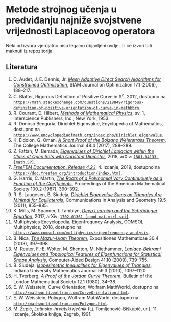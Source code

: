 #   Metode strojnog učenja u predviđanju najniže svojstvene vrijednosti Laplaceovog operatora

Neki od izvora vjerojatno nisu legalno objavljeni ovdje. Ti će izvori biti maknuti iz repozitorija.

##  Literatura

1.  C. Audet, J. E. Dennis, Jr. [*Mesh Adaptive Direct Search Algorithms for Constrained Optimization*](10.1.1.413.9526.pdf), SIAM Journal on Optimization 17.1 (2006), 188&ndash;217.
2.  C. Blatter, Rigorous Definition of Positive Curve in &#8477;<sup>*n*</sup>, 2012, dostupno na [`https://math.stackexchange.com/questions/218849/rigorous-definition-of-positive-orientation-of-curve-in-mathbbrn`](https://math.stackexchange.com/questions/218849/rigorous-definition-of-positive-orientation-of-curve-in-mathbbrn).
3.  R. Courant, D. Hilbert, [*Methods of Mathematical Physics*](Hilbert-Methods_of_mathematical_physics.pdf), sv. 1, Interscience Publishers, Inc., New York, 1953.
4.  R. Donoso Benguria, Dirichlet Eigenvalue, Enyclopedia of Mathematics, dostupno na [`https://www.encyclopediaofmath.org/index.php/Dirichlet_eigenvalue`](https://www.encyclopediaofmath.org/index.php/Dirichlet_eigenvalue).
5.  K. Eidolon, G. Oman, [*A Short Proof of the Bolzano Weierstrass Theorem*](A%20short%20proof%20of%20the%20Bolzano-Weierstrass%20Theorem.pdf), The College Mathematics Journal 48.4 (2017), 288&ndash;289.
6.  Z. Fattah, M. Berrada, [*Eigenvalues of Dirichlet Laplacian within the Class of Open Sets with Constant Diameter*](1801.04133.pdf), 2018, arXiv: [`1801.04133 [math.SP]`](https://arxiv.org/abs/1801.04133).
7.  [*FreeFEM Documentation*. *Release 4.2.1*](FreeFEM-documentation.pdf), 4. izdanje, 2019, dostupno na [`https://doc.freefem.org/introduction/index.html`](https://doc.freefem.org/introduction/index.html).
8.  G. Harris, C. Martin, [*The Roots of a Polynomial Vary Continuously as a Function of the Coefficients*](The_roots_of_a_polynomial_vary_continuously_as_a_f.pdf), Proceedings of the American Mathematical Society 100.2 (1987), 390&ndash;392.
9.  R. S. Laugesen, B. Siudeja, [*Dirichlet Eigenvalue Sums on Triangles Are Minimal for Equilaterals*](1008.1316.pdf), Communications in Analysis and Geometry 19.5 (2011), 855&ndash;885.
10.  K. Mills, M. Spanner, I. Tamblyn, [*Deep Learning and the Schr&ouml;dinger Equation*](1702.01361.pdf), 2017, arXiv: [`1702.01361 [cond-mat.mtrl-sci]`](https://arxiv.org/abs/1702.01361).
11. Multiphysics Encyclopedia, Eigenfrequncy Analysis, COMSOL Multiphysics, 2018, dostupno na [`https://www.comsol.com/multiphysics/eigenfrequency-analysis`](https://www.comsol.com/multiphysics/eigenfrequency-analysis).
12. B. Nica, [*The Mazur-Ulam Theorem*](1306.2380.pdf), Expositiones Mathematicae 30.4 (2013), 397&ndash;398.
13. M. Reuter, F.-E. Wolter, M. Shenton, M. Niethammer, [*Laplace-Beltrami Eigenvalues and Topological Features of Eigenfunctions for Statistical Shape Analysis*](nihms99404.pdf), Computer-Aided Design 41.10 (2009), 739&ndash;755.
14. B. Siudeja, [*Isoperimetric Inequalities for Eigenvalues of Triangles*](0707.3631.pdf), Indiana University Mathematics Journal 59.3 (2010), 1097&ndash;1120.
15. H. Tverberg, [*A Proof of the Jordan Curve Theorem*](tverberg.pdf), Bulletin of the London Mathematical Society 12.1 (1980), 34&ndash;38.
16. E. W. Weisstein, Curve Orientation, Wolfram MathWorld, dostupno na [`http://mathworld.wolfram.com/CurveOrientation.html`](http://mathworld.wolfram.com/CurveOrientation.html).
17. E. W. Weisstein, Polygon, Wolfram MathWorld, dostupno na [`http://mathworld.wolfram.com/Polygon.html`](http://mathworld.wolfram.com/Polygon.html).
18. M. Žepić, *Latinsko-hrvatski rječnik* (Lj. Tomljenović-Biškupić, ur.), 11. izdanje, Školska knjiga, Zagreb, 1991.
